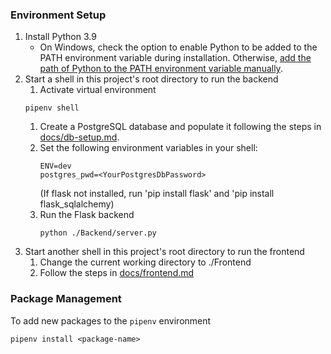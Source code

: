 ### Environment Setup
1. Install Python 3.9
    - On Windows, check the option to enable Python to be added to the PATH environment variable during installation. Otherwise, [add the path of Python to the PATH environment variable manually](https://www.architectryan.com/2018/08/31/how-to-change-environment-variables-on-windows-10/).
1. Start a shell in this project's root directory to run the backend
    1. Activate virtual environment
    ```
    pipenv shell
    ```
    1. Create a PostgreSQL database and populate it following the steps in [docs/db-setup.md](docs/db-setup.md).
    1. Set the following environment variables in your shell:
       ```
       ENV=dev
       postgres_pwd=<YourPostgresDbPassword>
       ```
        (If flask not installed, run 'pip install flask' and 'pip install flask_sqlalchemy)
    1. Run the Flask backend
        ```
        python ./Backend/server.py
        ```
1. Start another shell in this project's root directory to run the frontend
    1. Change the current working directory to ./Frontend
    1. Follow the steps in [docs/frontend.md](docs/frontend.md)

### Package Management

To add new packages to the `pipenv` environment
```
pipenv install <package-name>
```
